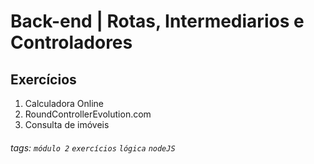 # Back-end | Rotas, Intermediarios e Controladores

## Exercícios

1. Calculadora Online
2. RoundControllerEvolution.com
3. Consulta de imóveis

###### tags: `módulo 2` `exercícios` `lógica` `nodeJS`
